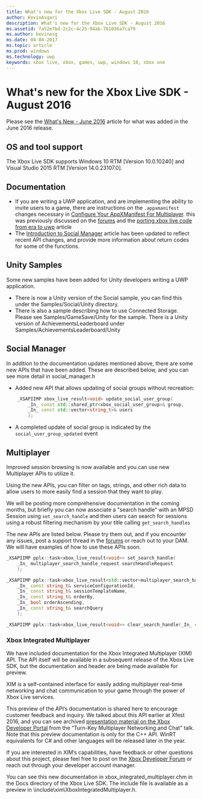 ```yaml
---
title: What's new for the Xbox Live SDK - August 2016
author: KevinAsgari
description: What's new for the Xbox Live SDK - August 2016
ms.assetid: fa52e7bd-2c2c-4c25-94ab-761036a7ca79
ms.author: kevinasg
ms.date: 04-04-2017
ms.topic: article
ms.prod: windows
ms.technology: uwp
keywords: xbox live, xbox, games, uwp, windows 10, xbox one
---
```



# What's new for the Xbox Live SDK - August 2016

Please see the [What's New - June 2016](1606-whats-new.md) article for what was added in the June 2016 release.

## OS and tool support
The Xbox Live SDK supports Windows 10 RTM [Version 10.0.10240] and Visual Studio 2015 RTM [Version 14.0.23107.0].

## Documentation
- If you are writing a UWP application, and are implementing the ability to invite users to a game, there are instructions on the ```.appxmanifest``` changes necessary in [Configure Your AppXManifest For Multiplayer](../multiplayer/service-configuration/configure-your-appxmanifest-for-multiplayer.md).  this was previously discussed on the [forums](https://forums.xboxlive.com) and the [porting xbox live code from era to uwp](../using-xbox-live/porting-xbox-live-code-from-xdk-to-uwp.md) article
- The [Introduction to Social Manager](../social-platform/intro-to-social-manager.md) article has been updated to reflect recent API changes, and provide more information about return codes for some of the functions.

## Unity Samples
Some new samples have been added for Unity developers writing a UWP application.
- There is now a Unity version of the Social sample, you can find this under the Samples/Social/Unity directory.
- There is also a sample describing how to use Connected Storage.  Please see Samples/GameSave/Unity for the sample.
There is a Unity version of AchievementsLeaderboard under Samples/AchievementsLeaderboard/Unity

## Social Manager
In addition to the documentation updates mentioned above, there are some new APIs that have been added.  These are described below, and you can see more detail in social_manager.h

- Added new API that allows updating of social groups without recreation:

```cpp
    _XSAPIIMP xbox_live_result<void> update_social_user_group(
        _In_ const std::shared_ptr<xbox_social_user_group>& group,
        _In_ const std::vector<string_t>& users
        );
```
- A completed update of social group is indicated by the
  ```social_user_group_updated``` event


## Multiplayer
Improved session browsing is now available and you can use new Multiplayer  APIs to utilize it.

Using the new APIs, you can filter on tags, strings, and other rich data to allow users to more easily find a session that they want to play.

We will be posting more comprehensive documentation in the coming months, but briefly you can now associate a "search handle" with an MPSD Session using ```set_search_handle``` and then users can search for sessions using a robust filtering mechanism by your title calling ```get_search_handles```

The new APIs are listed below.  Please try them out, and if you encounter any issues, post a support thread in the [forums](https://forums.xboxlive.com) or reach out to your DAM.  We will have examples of how to use these APIs soon.

```cpp
_XSAPIIMP pplx::task<xbox_live_result<void>> set_search_handle(
    _In_ multiplayer_search_handle_request searchHandleRequest
    );
```

```cpp
_XSAPIIMP pplx::task<xbox_live_result<std::vector<multiplayer_search_handle_details>>> get_search_handles(
    _In_ const string_t& serviceConfigurationId,
    _In_ const string_t& sessionTemplateName,
    _In_ const string_t& orderBy,
    _In_ bool orderAscending,
    _In_ const string_t& searchQuery
    );
```

```cpp
_XSAPIIMP pplx::task<xbox_live_result<void>> clear_search_handle(_In_ const string_t& handleId);
```

### Xbox Integrated Multiplayer

We have included documentation for the Xbox Integrated Multiplayer (XIM) API.  The API itself will be available in a subsequent release of the Xbox Live SDK, but the documentation and header are being made available for preview.

XIM is a self-contained interface for easily adding multiplayer real-time networking and chat communication to your game through the power of Xbox Live services.

This preview of the API’s documentation is shared here to encourage customer feedback and inquiry. We talked about this API earlier at Xfest 2016, and you can see archived [presentation material on the Xbox Developer Portal](https://developer.xboxlive.com/en-us/platform/documentlibrary/events/Pages/Xfest2016.aspx) from the “Turn-Key Multiplayer Networking and Chat” talk. Note that this preview documentation is only for the C++ API. WinRT equivalents for C# and other languages will be released later in the year.

If you are interested in XIM’s capabilities, have feedback or other questions about this project, please feel free to post on the [Xbox Developer Forum](https://forums.xboxlive.com/) or reach out through your developer account manager.

You can see this new documentation in xbox_integrated_multiplayer.chm in the Docs directory of the Xbox Live SDK.  The include file is available as a preview in \include\xim\XboxIntegratedMultiplayer.h.  
